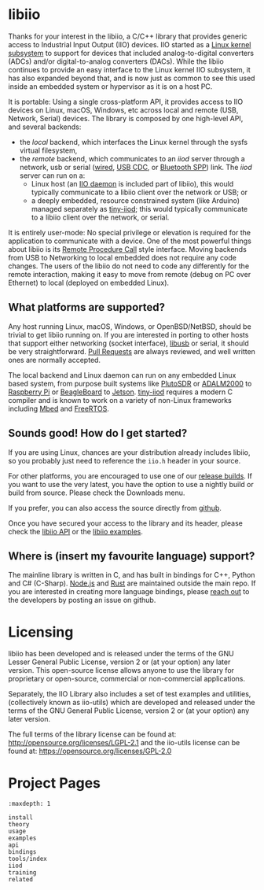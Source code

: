 # libiio

Thanks for your interest in the libiio, a C/C++ library that provides generic access to Industrial Input Output (IIO)
devices. IIO started as a [Linux kernel subsystem](https://www.kernel.org/doc/html/latest/driver-api/iio/index.html) to support for devices that included analog-to-digital converters (ADCs) and/or digital-to-analog converters (DACs). While the libiio continues to provide an easy interface to the Linux kernel IIO subsystem, it has also expanded beyond that, and is now just as common to see this used inside an embedded system or hypervisor as it is on a host PC.

It is portable: Using a single cross-platform API, it provides access to IIO devices on Linux, macOS, Windows, etc across local and remote (USB, Network, Serial) devices. The library is composed by one high-level API, and several backends:
- the *local* backend, which interfaces the Linux kernel through the sysfs virtual filesystem,
- the *remote* backend, which communicates to an *iiod* server through a network, usb or serial ([wired](https://en.wikipedia.org/wiki/RS-232), [USB CDC](https://en.wikipedia.org/wiki/USB_communications_device_class), or [Bluetooth SPP](https://en.wikipedia.org/wiki/List_of_Bluetooth_profiles#Serial_Port_Profile_(SPP))) link. The *iiod* server can run on a:
  - Linux host (an [IIO daemon](https://github.com/analogdevicesinc/libiio/tree/master/iiod) is included part of libiio), this would typically communicate to a libiio client over the network or USB; or
  - a deeply embedded, resource constrained system (like Arduino) managed separately as [tiny-iiod](https://github.com/analogdevicesinc/libtinyiiod); this would typically communicate to a libiio client over the network, or serial.

It is entirely user-mode: No special privilege or elevation is required for the application to communicate with a device. One of the most powerful things about libiio is its [Remote Procedure Call](https://en.wikipedia.org/wiki/Remote_procedure_call) style interface. Moving backends from USB to Networking to local embedded does not require any code changes. The users of the libiio do not need to code any differently for the remote interaction, making it easy to move from remote (debug on PC over Ethernet) to local (deployed on embedded Linux).

## What platforms are supported?

Any host running Linux, macOS, Windows, or OpenBSD/NetBSD, should be trivial to get libiio running on. If you are interested in porting to other hosts that support either networking (socket interface), [libusb](https://libusb.info/) or serial, it should be very straightforward. [Pull Requests](https://github.com/analogdevicesinc/libiio/pulls) are always reviewed, and well written ones are normally accepted.

The local backend and Linux daemon can run on any embedded Linux based system, from purpose built systems like [PlutoSDR](https://www.analog.com/en/resources/evaluation-hardware-and-software/evaluation-boards-kits/ADALM-PLUTO.html) or [ADALM2000](https://www.analog.com/en/resources/evaluation-hardware-and-software/evaluation-boards-kits/ADALM2000.html) to [Raspberry Pi](https://www.raspberrypi.org/) or [BeagleBoard](https://beagleboard.org/) to [Jetson](https://www.nvidia.com/en-us/autonomous-machines/embedded-systems/). [tiny-iiod](https://github.com/analogdevicesinc/libtinyiiod) requires a modern C compiler and is known to work on a variety of non-Linux frameworks including [Mbed](https://www.mbed.com/) and [FreeRTOS](https://www.freertos.org/).

## Sounds good! How do I get started?

If you are using Linux, chances are your distribution already includes libiio, so you probably just need to reference the `iio.h` header in your source.

For other platforms, you are encouraged to use one of our [release builds](https://github.com/analogdevicesinc/libiio/releases/latest). If you want to use the very latest, you have the option to use a nightly build or build from source. Please check the Downloads menu.

If you prefer, you can also access the source directly from [github](https://github.com/analogdevicesinc/libiio).

Once you have secured your access to the library and its header, please check the [libiio API](api.rst) or the [libiio examples](examples.md).

## Where is (insert my favourite language) support?

The mainline library is written in C, and has built in bindings for C++, Python and C# (C-Sharp). [Node.js](https://github.com/drom/node-iio) and [Rust](https://github.com/fpagliughi/rust-industrial-io) are maintained outside the main repo. If you are interested in creating more language bindings, please [reach out](https://github.com/analogdevicesinc/libiio/issues) to the developers by posting an issue on github.

# Licensing

libiio has been developed and is released under the terms of the GNU Lesser General Public License, version 2 or (at your option) any later version. This open-source license allows anyone to use the library for proprietary or open-source, commercial or non-commercial applications.

Separately, the IIO Library also includes a set of test examples and utilities, (collectively known as iio-utils) which are developed and released under the terms of the GNU General Public License, version 2 or (at your option) any later version.

The full terms of the library license can be found at: http://opensource.org/licenses/LGPL-2.1 and the iio-utils license can be found at: https://opensource.org/licenses/GPL-2.0

# Project Pages

```{toctree}
:maxdepth: 1

install
theory
usage
examples
api
bindings
tools/index
iiod
training
related

```
